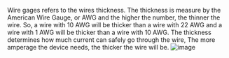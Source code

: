 Wire gages refers to the wires thickness. The thickness is measure by the American Wire Gauge, or AWG and the higher the number, the thinner the wire. So, a wire with 10 AWG will be thicker than a wire with 22 AWG and a wire with 1 AWG will be thicker than a wire with 10 AWG. The thickness determines how much current can safely go through the wire, The more amperage the device needs, the thicker the wire will be. ![image](https://github.com/frc2204/ramdocs/assets/132165007/497c08f8-179e-4c68-baac-a195c9b8622a)
